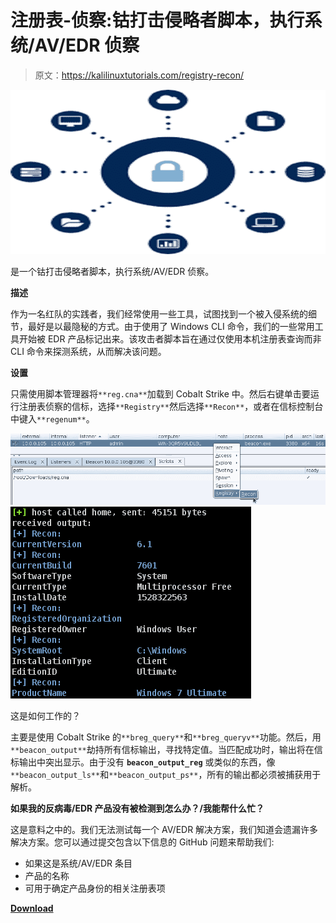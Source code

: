 # 注册表-侦察:钴打击侵略者脚本，执行系统/AV/EDR 侦察

> 原文：<https://kalilinuxtutorials.com/registry-recon/>

[![](img//3788d645aba953f3f4b699d2d0457d24.png)](https://blogger.googleusercontent.com/img/a/AVvXsEikdPyxDsIWPdxKozizP6FROmr-i861qa6EI0d8ksCYT8l04Y3DHOZA92GhTnSpBIEBkOgTt3-PhTOOygTBeu-Y4nHFa2tB78MZGmW4oaqpUXT__qsvph9hxQmCUOGdf2tH3dzcXWyeGX7_zlXNZWyNKKtH_Zmm4mUDosR3kFyDOy-QpHzHCydwwYus=s728)

是一个钴打击侵略者脚本，执行系统/AV/EDR 侦察。

**描述**

作为一名红队的实践者，我们经常使用一些工具，试图找到一个被入侵系统的细节，最好是以最隐秘的方式。由于使用了 Windows CLI 命令，我们的一些常用工具开始被 EDR 产品标记出来。该攻击者脚本旨在通过仅使用本机注册表查询而非 CLI 命令来探测系统，从而解决该问题。

**设置**

只需使用脚本管理器将`**reg.cna**`加载到 Cobalt Strike 中。然后右键单击要运行注册表侦察的信标，选择`**Registry**`然后选择`**Recon**`，或者在信标控制台中键入`**regenum**`。

![](img//6411b333880a61f8a2434f39c7c0138b.png)![](img//eb5b712b30d2fb0a3a61a5fe6e6a3131.png)

这是如何工作的？

主要是使用 Cobalt Strike 的`**breg_query**`和`**breg_queryv**`功能。然后，用`**beacon_output**`劫持所有信标输出，寻找特定值。当匹配成功时，输出将在信标输出中突出显示。由于没有 **`beacon_output_reg`** 或类似的东西，像`**beacon_output_ls**`和`**beacon_output_ps**`，所有的输出都必须被捕获用于解析。

**如果我的反病毒/EDR 产品没有被检测到怎么办？/我能帮什么忙？**

这是意料之中的。我们无法测试每一个 AV/EDR 解决方案，我们知道会遗漏许多解决方案。您可以通过提交包含以下信息的 GitHub 问题来帮助我们:

*   如果这是系统/AV/EDR 条目
*   产品的名称
*   可用于确定产品身份的相关注册表项

[**Download**](https://github.com/optiv/Registry-Recon)